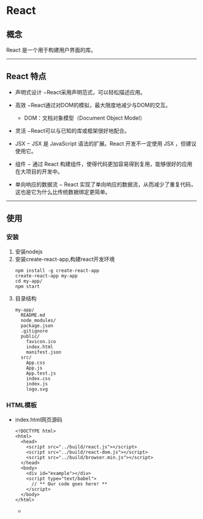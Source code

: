 # React

## 概念
React 是一个用于构建用户界面的库。  
***
## React 特点
* 声明式设计 −React采用声明范式，可以轻松描述应用。

* 高效 −React通过对DOM的模拟，最大限度地减少与DOM的交互。
	* DOM：文档对象模型（Document Object Model）

* 灵活 −React可以与已知的库或框架很好地配合。

* JSX − JSX 是 JavaScript 语法的扩展。React 开发不一定使用 JSX ，但建议使用它。

* 组件 − 通过 React 构建组件，使得代码更加容易得到复用，能够很好的应用在大项目的开发中。

* 单向响应的数据流 − React 实现了单向响应的数据流，从而减少了重复代码，这也是它为什么比传统数据绑定更简单。
***
## 使用
### 安装
1. 安装nodejs
2. 安装create-react-app,构建react开发环境  
	```
	npm install -g create-react-app
	create-react-app my-app
	cd my-app/
	npm start
	```
3. 目录结构  
	```
	my-app/
	  README.md
	  node_modules/
	  package.json
	  .gitignore
	  public/
		favicon.ico
		index.html
		manifest.json
	  src/
		App.css
		App.js
		App.test.js
		index.css
		index.js
		logo.svg
	```
### HTML模板
* index.html网页源码
	```
	<!DOCTYPE html>
	<html>
	  <head>
		<script src="../build/react.js"></script>
		<script src="../build/react-dom.js"></script>
		<script src="../build/browser.min.js"></script>
	  </head>
	  <body>
		<div id="example"></div>
		<script type="text/babel">
		  // ** Our code goes here! **
		</script>
	  </body>
	</html>
	```
	* <script> 标签的 type 属性为 text/babel 。React独有的JSX语法，跟JavaScript不兼容。凡是使用JSX的地方，都要加上type="text/babel"
* ReactDOM.render()
ReactDOM.render 是 React 的最基本方法，用于将模板转为 HTML 语言，并插入指定的 DOM 节点。
	```
	ReactDOM.render(
	  <h1>Hello, world!</h1>,
	  document.getElementById('example')
	);
	```